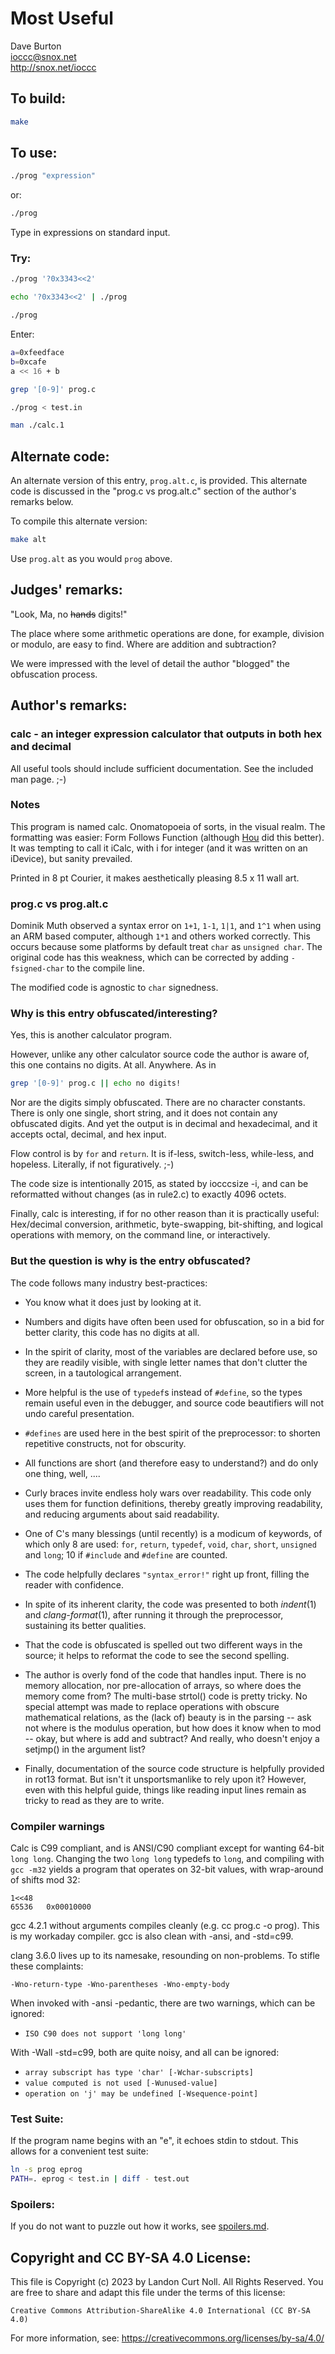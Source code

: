 # Most Useful

Dave Burton\
<ioccc@snox.net>\
<http://snox.net/ioccc>


## To build:

```sh
make
```


## To use:

```sh
./prog "expression"
```

or:

```sh
./prog
```

Type in expressions on standard input.


### Try:

```sh
./prog '?0x3343<<2'

echo '?0x3343<<2' | ./prog

./prog
```

Enter:

```sh
a=0xfeedface
b=0xcafe
a << 16 + b
```

```sh
grep '[0-9]' prog.c

./prog < test.in

man ./calc.1
```


## Alternate code:

An alternate version of this entry, `prog.alt.c`, is provided.
This alternate code is discussed in the "prog.c vs prog.alt.c" section of the
author's remarks below.

To compile this alternate version:

```sh
make alt
```

Use `prog.alt` as you would `prog` above.


## Judges' remarks:

"Look, Ma, no ~~hands~~ digits!"

The place where some arithmetic operations are done, for example, division or
modulo, are easy to find. Where are addition and subtraction?

We were impressed with the level of detail the author "blogged" the obfuscation
process.


## Author's remarks:

### calc - an integer expression calculator that outputs in both hex and decimal

All useful tools should include sufficient documentation.
See the included man page. ;-)

### Notes

This program is named calc.  Onomatopoeia of sorts, in the visual realm.  The
formatting was easier: Form Follows Function (although [Hou][1] did this
better).  It was tempting to call it iCalc, with i for integer (and it was
written on an iDevice), but sanity prevailed.

Printed in 8 pt Courier, it makes aesthetically pleasing 8.5 x 11 wall art.

[1]: https://www.ioccc.org/2011/hou/hint.html "Hou Qiming"

### prog.c vs prog.alt.c

Dominik Muth observed a syntax error on `1+1`, `1-1`, `1|1`, and `1^1` when
using an ARM based computer, although `1*1` and others worked correctly.  This
occurs because some platforms by default treat `char` as `unsigned char`.  The
original code has this weakness, which can be corrected by adding
`-fsigned-char` to the compile line.

The modified code is agnostic to `char` signedness.

### Why is this entry obfuscated/interesting?

Yes, this is another calculator program.

However, unlike any other calculator source code the author is aware of,
this one contains no digits.  At all.  Anywhere.  As in

```sh
grep '[0-9]' prog.c || echo no digits!
```

Nor are the digits simply obfuscated.  There are no character constants.  There
is only one single, short string, and it does not contain any obfuscated digits.
And yet the output is in decimal and hexadecimal, and it accepts octal, decimal,
and hex input.

Flow control is by `for` and `return`.  It is if-less,  switch-less,
while-less, and hopeless. Literally, if not figuratively. ;-)

The code size is intentionally 2015, as stated by iocccsize -i, and can be
reformatted without changes (as in rule2.c) to exactly 4096 octets.

Finally, calc is interesting, if for no other reason than it is practically
useful: Hex/decimal conversion, arithmetic, byte-swapping, bit-shifting, and
logical operations with memory, on the command line, or interactively.

### But the question is why is the entry obfuscated?

The code follows many industry best-practices:

- You know what it does just by looking at it.

- Numbers and digits have often been used for obfuscation,
  so in a bid for better clarity, this code has no digits at all.

- In the spirit of clarity, most of the variables are declared before use, so
they are readily visible, with single letter names that don't clutter the
screen, in a tautological arrangement.

- More helpful is the use of `typedef`s instead of `#define`, so the types
remain useful even in the debugger, and source code beautifiers will not undo
careful presentation.

- `#defines` are used here in the best spirit of the preprocessor: to shorten
repetitive constructs, not for obscurity.

- All functions are short (and therefore easy to understand?) and do only one
thing, well, ....

- Curly braces invite endless holy wars over readability. This code only uses
them for function definitions, thereby greatly improving readability, and
reducing arguments about said readability.

- One of C's many blessings (until recently) is a modicum of keywords, of which
only 8 are used: `for`, `return`, `typedef`, `void`, `char`, `short`, `unsigned`
and `long`; 10 if `#include` and `#define` are counted.

- The code helpfully declares `"syntax_error!"` right up front, filling the
reader with confidence.

- In spite of its inherent clarity, the code was presented to both *indent*(1)
and *clang-format*(1), after running it through the preprocessor, sustaining its
better qualities.

- That the code is obfuscated is spelled out two different ways in the source;
it helps to reformat the code to see the second spelling.

- The author is overly fond of the code that handles input.  There is no memory
allocation, nor pre-allocation of arrays, so where does the memory come from?
The multi-base strtol() code is pretty tricky.  No special attempt was made to
replace operations with obscure mathematical relations, as the (lack of) beauty
is in the parsing -- ask not where is the modulus operation, but how does it
know when to mod -- okay, but where is add and subtract?  And really, who
doesn't enjoy a setjmp() in the argument list?

- Finally, documentation of the source code structure is helpfully provided in
rot13 format.  But isn't it unsportsmanlike to rely upon it?  However, even with
this helpful guide, things like reading input lines remain as tricky to read as
they are to write.

### Compiler warnings

Calc is C99 compliant, and is ANSI/C90 compliant except for wanting 64-bit `long
long`.  Changing the two `long long` typedefs to `long`, and compiling with `gcc
-m32` yields a program that operates on 32-bit values, with wrap-around of
shifts mod 32:

```
1<<48
65536	0x00010000
```

gcc 4.2.1 without arguments compiles cleanly (e.g. cc prog.c -o prog).
This is my workaday compiler.  gcc is also clean with -ansi, and -std=c99.

clang 3.6.0 lives up to its namesake, resounding on non-problems.
To stifle these complaints:

```
-Wno-return-type -Wno-parentheses -Wno-empty-body
```

When invoked with -ansi -pedantic, there are two warnings, which can be ignored:

  * `ISO C90 does not support 'long long'`

With -Wall -std=c99, both are quite noisy, and all can be ignored:

  * `array subscript has type 'char' [-Wchar-subscripts]`
  * `value computed is not used [-Wunused-value]`
  * `operation on 'j' may be undefined [-Wsequence-point]`

### Test Suite:

If the program name begins with an "e", it echoes stdin to stdout.
This allows for a convenient test suite:

```sh
ln -s prog eprog
PATH=. eprog < test.in | diff - test.out
```

### Spoilers:

If you do not want to puzzle out how it works, see [spoilers.md](spoilers.md).


## Copyright and CC BY-SA 4.0 License:

This file is Copyright (c) 2023 by Landon Curt Noll.  All Rights Reserved.
You are free to share and adapt this file under the terms of this license:

    Creative Commons Attribution-ShareAlike 4.0 International (CC BY-SA 4.0)

For more information, see: https://creativecommons.org/licenses/by-sa/4.0/
